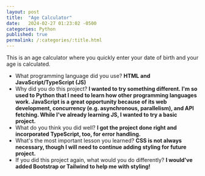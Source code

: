 ```yaml
---
layout: post
title:  "Age Calculator"
date:   2024-02-27 01:23:02 -0500
categories: Python
published: true
permalink: /:categories/:title.html
---
```


This is an age calculator where you quickly enter your date of birth and your age is calculated.

- What programming language did you use? **HTML and JavaScript/TypeScript (JS)**
- Why did you do this project? **I wanted to try something different. I'm so used to Python that I need to learn how other programming languages work. JavaScript is a great opportunity because of its web development, concurrency (e.g. asynchronous, parallelism), and API fetching. While I've already learning JS, I wanted to try a basic project.**
- What do you think you did well? **I got the project done right and incorporated TypeScript, too, for error handling.**
- What's the most important lesson you learned? **CSS is not always necessary, though I will need to continue adding styling for future project.**
- If you did this project again, what would you do differently? **I would've added Bootstrap or Tailwind to help me with styling!** 